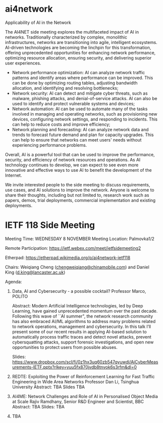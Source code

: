 # ai4network
Applicability of AI in the Network

The AI4NET side meeting explores the multifaceted impact of AI in networks. Traditionally characterized by complex, monolithic infrastructures, networks are transitioning into agile, intelligent ecosystems. AI-driven technologies are becoming the linchpin for this transformation, offering unprecedented opportunities for enhancing network performance, optimizing resource allocation, ensuring security, and delivering superior user experiences.

-	Network performance optimization: AI can analyze network traffic patterns and identify areas where performance can be improved. This can be done by optimizing routing tables, adjusting bandwidth allocation, and identifying and resolving bottlenecks;
-	Network security: AI can detect and mitigate cyber threats, such as malware, phishing attacks, and denial-of-service attacks. AI can also be used to identify and protect vulnerable systems and devices;
-	Network automation: AI can be used to automate many of the tasks involved in managing and operating networks, such as provisioning new devices, configuring network settings, and responding to incidents. This can help to reduce costs and improve efficiency;
-	Network planning and forecasting: AI can analyze network data and trends to forecast future demand and plan for capacity upgrades. This can help to ensure that networks can meet users' needs without experiencing performance problems.

Overall, AI is a powerful tool that can be used to improve the performance, security, and efficiency of network resources and operations. As AI technology continues to develop, we can expect to see even more innovative and effective ways to use AI to benefit the development of the Internet.

We invite interested people to the side meeting to discuss requirements, use cases, and AI solutions to improve the network. Anyone is welcome to share their thoughts, including but not limited to, research work such as papers, demos, trial deployments, commercial implementation and existing deployments.

# IETF 118 Side Meeting
Meeting Time: WEDNESDAY 8 NOVEMBER
Meeting Location: Palmovka1/2

Remote Participation: https://ietf.webex.com/meet/ietfsidemeeting2

Etherpad: https://etherpad.wikimedia.org/p/ai4network-ietf118

Chairs: Weiqiang Cheng (chengweiqiang@chinamobile.com) and Daniel King (d.king@lancaster.ac.uk)

Agenda: 

  1. Data, AI and Cybersecurity - a possible cocktail?
     Professor Marco, POLITO
     
     Abstract: Modern Artificial Intelligence technologies, led by Deep Learning, have gained unprecedented momentum over the past decade. Following this wave of ``AI summer", the network research community has also embraced AI/ML algorithms to address many problems
     related to network operations, management and cybersecurity. In this talk I’ll present some of our recent results in applying AI-based solution to automatically process traffic traces and detect novel attacks, prevent cybersquatting attacks, support forensic
     investigations, and open new opportunities to protect users from possible abuses.

     Slides: https://www.dropbox.com/scl/fi/0z1hx3uq60zb547qyuwdj/AiCyberMeasurements-IETF.pptx?rlkey=yuu5fx870jvdb8tnvok6s3rfm&dl=0
 
  3. REDTE: Exploiting the Power of Reinforcement Learning for Fast Traffic Engineering in Wide Area Networks
     Professor Dan Li, Tsinghua University
     Abstract: TBA
     Slides TBA
  
  4. AI4ME: Network Challenges and Role of AI in Personalised Object Media at Scale
     Rajiv Ramdhany, Senior R&D Engineer and Scientist, BBC
     Abstract: TBA
     Slides: TBA

  5. TBA





